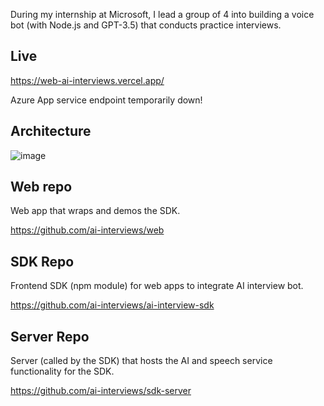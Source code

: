 During my internship at Microsoft, I lead a group of 4 into building a voice bot (with Node.js and GPT-3.5) that conducts practice interviews.

## Live
https://web-ai-interviews.vercel.app/

Azure App service endpoint temporarily down!

## Architecture

![image](https://github.com/ralphr123/ai-interviews-placeholder/assets/29685125/f7c660de-2e41-4677-94ef-a72a41e6d00d)

## Web repo
Web app that wraps and demos the SDK.

https://github.com/ai-interviews/web

## SDK Repo
Frontend SDK (npm module) for web apps to integrate AI interview bot.

https://github.com/ai-interviews/ai-interview-sdk

## Server Repo
Server (called by the SDK) that hosts the AI and speech service functionality for the SDK.

https://github.com/ai-interviews/sdk-server
